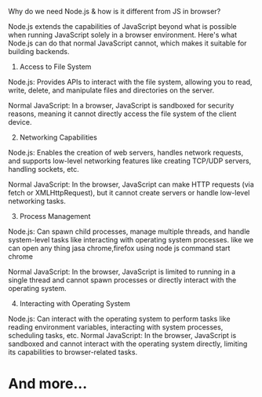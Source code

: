 Why do we need Node.js & how is it different from JS in browser?


Node.js extends the capabilities of JavaScript beyond what is possible when running JavaScript solely in a browser environment. Here's what Node.js can do that normal JavaScript cannot, which makes it suitable for building backends.

1. Access to File System

Node.js: Provides APIs to interact with the file system, allowing you to read, write, delete, and manipulate files and directories on the server.

Normal JavaScript: In a browser, JavaScript is sandboxed for security reasons, meaning it cannot directly access the file system of the client device.

2. Networking Capabilities

Node.js: Enables the creation of web servers, handles network requests, and supports low-level networking features like creating TCP/UDP servers, handling sockets, etc.

Normal JavaScript: In the browser, JavaScript can make HTTP requests (via fetch or XMLHttpRequest), but it cannot create servers or handle low-level networking tasks.


3. Process Management

Node.js: Can spawn child processes, manage multiple threads, and handle system-level tasks like interacting with operating system processes.
like we can open any thing jasa chrome,firefox using node js command start chrome

Normal JavaScript: In the browser, JavaScript is limited to running in a single thread and cannot spawn processes or directly interact with the operating system.


4. Interacting with Operating System

Node.js: Can interact with the operating system to perform tasks like reading environment variables, interacting with system processes, scheduling tasks, etc.
Normal JavaScript: In the browser, JavaScript is sandboxed and cannot interact with the operating system directly, limiting its capabilities to browser-related tasks.

# And more...
